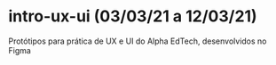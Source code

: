 # intro-ux-ui (03/03/21 a 12/03/21)
Protótipos para prática de UX e UI do Alpha EdTech, desenvolvidos no Figma
